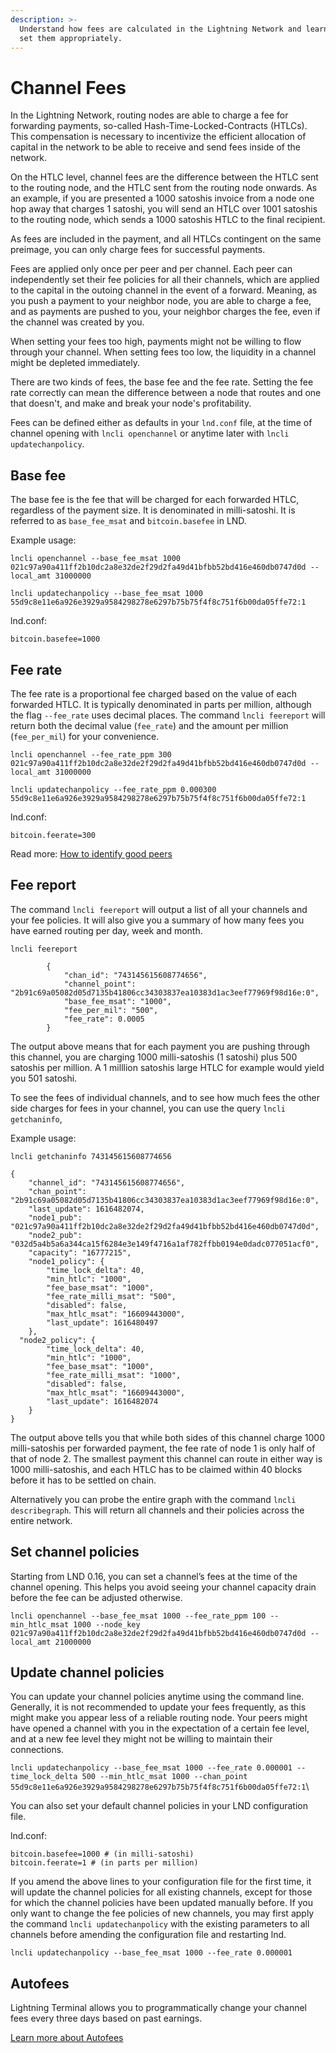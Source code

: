 ```yaml
---
description: >-
  Understand how fees are calculated in the Lightning Network and learn how to
  set them appropriately.
---
```


# Channel Fees

In the Lightning Network, routing nodes are able to charge a fee for forwarding payments, so-called Hash-Time-Locked-Contracts (HTLCs). This compensation is necessary to incentivize the efficient allocation of capital in the network to be able to receive and send fees inside of the network.

On the HTLC level, channel fees are the difference between the HTLC sent to the routing node, and the HTLC sent from the routing node onwards. As an example, if you are presented a 1000 satoshis invoice from a node one hop away that charges 1 satoshi, you will send an HTLC over 1001 satoshis to the routing node, which sends a 1000 satoshis HTLC to the final recipient.

As fees are included in the payment, and all HTLCs contingent on the same preimage, you can only charge fees for successful payments.

Fees are applied only once per peer and per channel. Each peer can independently set their fee policies for all their channels, which are applied to the capital in the outoing channel in the event of a forward. Meaning, as you push a payment to your neighbor node, you are able to charge a fee, and as payments are pushed to you, your neighbor charges the fee, even if the channel was created by you.

When setting your fees too high, payments might not be willing to flow through your channel. When setting fees too low, the liquidity in a channel might be depleted immediately.

There are two kinds of fees, the base fee and the fee rate. Setting the fee rate correctly can mean the difference between a node that routes and one that doesn't, and make and break your node's profitability.

Fees can be defined either as defaults in your `lnd.conf` file, at the time of channel opening with `lncli openchannel` or anytime later with `lncli updatechanpolicy`.

## Base fee

The base fee is the fee that will be charged for each forwarded HTLC, regardless of the payment size. It is denominated in milli-satoshi. It is referred to as `base_fee_msat` and `bitcoin.basefee` in LND.

Example usage:

`lncli openchannel --base_fee_msat 1000 021c97a90a411ff2b10dc2a8e32de2f29d2fa49d41bfbb52bd416e460db0747d0d --local_amt 31000000`

`lncli updatechanpolicy --base_fee_msat 1000 55d9c8e11e6a926e3929a9584298278e6297b75b75f4f8c751f6b00da05ffe72:1`

lnd.conf:

`bitcoin.basefee=1000`

## Fee rate

The fee rate is a proportional fee charged based on the value of each forwarded HTLC. It is typically denominated in parts per million, although the flag `--fee_rate` uses decimal places. The command `lncli feereport` will return both the decimal value (`fee_rate`) and the amount per million (`fee_per_mil`) for your convenience.

`lncli openchannel --fee_rate_ppm 300 021c97a90a411ff2b10dc2a8e32de2f29d2fa49d41bfbb52bd416e460db0747d0d --local_amt 31000000`

`lncli updatechanpolicy --fee_rate_ppm 0.000300 55d9c8e11e6a926e3929a9584298278e6297b75b75f4f8c751f6b00da05ffe72:1`

lnd.conf:

`bitcoin.feerate=300`

Read more: [How to identify good peers](../../the-lightning-network/the-gossip-network/identify-good-peers.md)

## Fee report <a href="#docs-internal-guid-95e1a19b-7fff-a79e-ea52-a3f2c8791a5f" id="docs-internal-guid-95e1a19b-7fff-a79e-ea52-a3f2c8791a5f"></a>

The command `lncli feereport` will output a list of all your channels and your fee policies. It will also give you a summary of how many fees you have earned routing per day, week and month.

`lncli feereport`

```
        {
            "chan_id": "743145615608774656",
            "channel_point": "2b91c69a05082d05d7135b41806cc34303837ea10383d1ac3eef77969f98d16e:0",
            "base_fee_msat": "1000",
            "fee_per_mil": "500",
            "fee_rate": 0.0005
        }
```

The output above means that for each payment you are pushing through this channel, you are charging 1000 milli-satoshis (1 satoshi) plus 500 satoshis per million. A 1 milllion satoshis large HTLC for example would yield you 501 satoshi.

To see the fees of individual channels, and to see how much fees the other side charges for fees in your channel, you can use the query `lncli getchaninfo`,&#x20;

Example usage:

`lncli getchaninfo 743145615608774656`

```
{
    "channel_id": "743145615608774656",
    "chan_point": "2b91c69a05082d05d7135b41806cc34303837ea10383d1ac3eef77969f98d16e:0",
    "last_update": 1616482074,
    "node1_pub": "021c97a90a411ff2b10dc2a8e32de2f29d2fa49d41bfbb52bd416e460db0747d0d",
    "node2_pub": "032d5a4b5a6a344ca15f6284e3e149f4716a1af782ffbb0194e0dadc077051acf0",
    "capacity": "16777215",
    "node1_policy": {
        "time_lock_delta": 40,
        "min_htlc": "1000",
        "fee_base_msat": "1000",
        "fee_rate_milli_msat": "500",
        "disabled": false,
        "max_htlc_msat": "16609443000",
        "last_update": 1616480497
    },
  "node2_policy": {
        "time_lock_delta": 40,
        "min_htlc": "1000",
        "fee_base_msat": "1000",
        "fee_rate_milli_msat": "1000",
        "disabled": false,
        "max_htlc_msat": "16609443000",
        "last_update": 1616482074
    }
}
```

The output above tells you that while both sides of this channel charge 1000 milli-satoshis per forwarded payment, the fee rate of node 1 is only half of that of node 2. The smallest payment this channel can route in either way is 1000 milli-satoshis, and each HTLC has to be claimed within 40 blocks before it has to be settled on chain.

Alternatively you can probe the entire graph with the command `lncli describegraph`. This will return all channels and their policies across the entire network.

## Set channel policies <a href="#docs-internal-guid-d3266f42-7fff-ae19-59a6-27c12edb78ea" id="docs-internal-guid-d3266f42-7fff-ae19-59a6-27c12edb78ea"></a>

Starting from LND 0.16, you can set a channel’s fees at the time of the channel opening. This helps you avoid seeing your channel capacity drain before the fee can be adjusted otherwise.

`lncli openchannel --base_fee_msat 1000 --fee_rate_ppm 100 --min_htlc_msat 1000 --node_key 021c97a90a411ff2b10dc2a8e32de2f29d2fa49d41bfbb52bd416e460db0747d0d --local_amt 21000000`

## Update channel policies

You can update your channel policies anytime using the command line. Generally, it is not recommended to update your fees frequently, as this might make you appear less of a reliable routing node. Your peers might have opened a channel with you in the expectation of a certain fee level, and at a new fee level they might not be willing to maintain their connections.

`lncli updatechanpolicy --base_fee_msat 1000 --fee_rate 0.000001 --time_lock_delta 500 --min_htlc_msat 1000 --chan_point 55d9c8e11e6a926e3929a9584298278e6297b75b75f4f8c751f6b00da05ffe72:1`\


You can also set your default channel policies in your LND configuration file.

lnd.conf:

`bitcoin.basefee=1000 # (in milli-satoshi)`\
`bitcoin.feerate=1 # (in parts per million)`

If you amend the above lines to your configuration file for the first time, it will update the channel policies for all existing channels, except for those for which the channel policies have been updated manually before. If you only want to change the fee policies of new channels, you may first apply the command `lncli updatechanpolicy` with the existing parameters to all channels before amending the configuration file and restarting lnd.

`lncli updatechanpolicy --base_fee_msat 1000 --fee_rate 0.000001`

## Autofees

Lightning Terminal allows you to programmatically change your channel fees every three days based on past earnings.

[Learn more about Autofees](../lightning-terminal/autofees.md)
